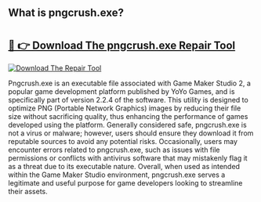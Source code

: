 ## What is pngcrush.exe? 

# <h2><a href="https://exedetect.com/download.php?pngcrush.exe">🔗 👉 Download The pngcrush.exe Repair Tool</a></h2>

[![Download The Repair Tool](https://exedetect.com/download-button.jpg)](https://exedetect.com/download.php?pngcrush.exe)

Pngcrush.exe is an executable file associated with Game Maker Studio 2, a popular game development platform published by YoYo Games, and is specifically part of version 2.2.4 of the software. This utility is designed to optimize PNG (Portable Network Graphics) images by reducing their file size without sacrificing quality, thus enhancing the performance of games developed using the platform. Generally considered safe, pngcrush.exe is not a virus or malware; however, users should ensure they download it from reputable sources to avoid any potential risks. Occasionally, users may encounter errors related to pngcrush.exe, such as issues with file permissions or conflicts with antivirus software that may mistakenly flag it as a threat due to its executable nature. Overall, when used as intended within the Game Maker Studio environment, pngcrush.exe serves a legitimate and useful purpose for game developers looking to streamline their assets.